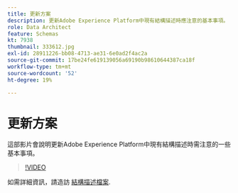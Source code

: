 ```yaml
---
title: 更新方案
description: 更新Adobe Experience Platform中現有結構描述時應注意的基本事項。
role: Data Architect
feature: Schemas
kt: 7938
thumbnail: 333612.jpg
exl-id: 28911226-bb08-4713-ae31-6e0ad2f4ac2a
source-git-commit: 17be24fe619139056a69190b98610644387ca18f
workflow-type: tm+mt
source-wordcount: '52'
ht-degree: 19%

---
```


# 更新方案

這部影片會說明更新Adobe Experience Platform中現有結構描述時需注意的一些基本事項。

>[!VIDEO](https://video.tv.adobe.com/v/333612?quality=12&learn=on)

如需詳細資訊，請造訪 [結構描述檔案](https://experienceleague.adobe.com/docs/experience-platform/xdm/home.html?lang=zh-Hant).
